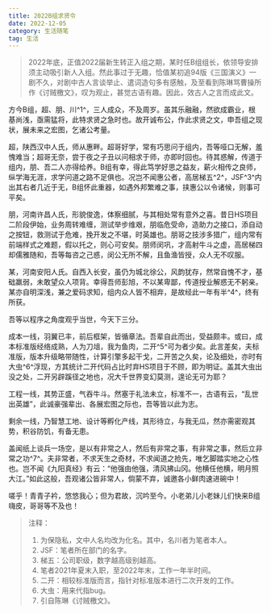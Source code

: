 ```yaml
---
title: 2022B组求贤令
date: 2022-12-05
category: 生活随笔
tag: 生活
---
```


> 2022年底，正值2022届新生转正入组之期，某时任B组组长，依领导安排须主动吸引新人入组。然此事过于无趣，恰值某初追94版《三国演义》一剧不久，对剧中古人言谈举止、遣词造句多有感触，及至看到陈琳骂曹操所作《讨贼檄文》，叹为观止，甚觉古语有趣。因此，效古人之言而成此文。

<!-- more -->

方今B组，超、朋、川^1^，三人成众，不及周岁。虽其乐融融，然欲成霸业，根基尚浅，亟需猛将，此特求贤之急时也。故开诚布公，作此求贤之文，申吾组之现状，展未来之宏图，乞诸公考量。

超，陕西汉中人氏，师从惠畔。超哥好学，常有巧思问于组内，吾等哑口无解，羞愧难当；超哥无奈，尝于夜之子丑以问相求于师，亦即时回也。待其惑解，传道于组内，朋、吾二人亦得给养。B组有幸，得此笃学好思之益友，薪火相传之良师，纵学海无涯，求学问道之路不足俱也。况岂不闻惠公者，高居梯五^2^，JSF^3^内出其右者几近于无，B组怀此重器，如遇外邦繁难之事，挟惠公以令诸候，则事可平矣。

朋，河南许昌人氏，形貌俊逸，体察细腻，与其相处常有意外之喜。昔日HS项目二阶段伊始，业务周转难缠，测试举步维艰，朋临危受命，造助力之接口，添自动之按钮，救测试于危难，挽开发之不堪，时英雄也。朋哥之技涉多猎广，组内常有前端样式之难题，假以托之，则心可安矣。朋师闵巩，才高射牛斗之虚，高居梯四却儒雅随和，吾等每咨之己惑，闵公无所不解，且鱼渔皆授，众人无不叹服。

某，河南安阳人氏。自西入长安，虽仍为城北徐公，风韵犹存，然常自愧不才，基础羸弱，未敢望众人项背。幸得吾师彭旭，不以某卑鄙，传道授业解惑无不躬亲。某亦自明深浅，兼之爱码求知，组内众人皆不相弃，是故经此一年有半^4^，终有所获。

吾等以程序之角度观乎当世，今天下三分。

成本一线，羽翼已丰，前后框架，皆循章法。吾辈自此而出，受益颇丰。或曰，成本标准版经络成熟，人为刀俎，我为鱼肉，二开^5^可为者少矣。此言差矣，夫标准版，版本升级略带随性，计算引擎多起干戈，二开苦之久矣，论及细处，亦时有大虫^6^浮现，方其统计二开代码占比时弃HS项目于不顾，即为明证。盖其大虫出没之处，二开另辟蹊径之地也，况大千世界变幻莫测，遑论无可为耶？

工程一线，其势正盛，气吞牛斗。然塞于礼法未立，标准不一，古语有云，“乱世出英雄”，此诚豪强辈出、各展宏图之际也，吾等皆以此为志。

剩余一线，乃智慧工地、设计等孵化产线，其形待立，与我无瓜，然亦需密观其势，积谷防饥，有备无患。

盖闻纸上谈兵一场空，是以有非常之人，然后有非常之事，有非常之事，然后立非常之功^7^。夫非常者，不求天生之奇材，不求闻道之抢先，唯乞脚踏实地之心性也。岂不闻《九阳真经》有云：“他强由他强，清风拂山冈。他横任他横，明月照大江。”如此这般，吾观诸公皆非常人，倘蒙不弃，诚邀各小鲜肉速进碗中！

嗟乎！青青子衿，悠悠我心；但为君故，沉吟至今。小老弟儿小老妹儿们快来B组嗨皮，哥哥等不及也！

> 注释：
>
> 1. 为保隐私，文中人名均改为化名。其中，名川者为笔者本人。
> 2. JSF：笔者所在部门的名字。
> 3. 梯五：公司职级，数字越高级别越高。
> 4. 笔者2021年夏末入职，至2022年末，工作一年半时间。
> 5. 二开：相较标准版而言，指针对标准版本进行二次开发的工作。
> 6. 大虫：用来代指bug。
> 7. 引自陈琳《讨贼檄文》。

